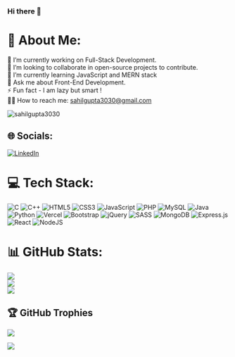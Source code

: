 ### Hi there 👋

# 💫 About Me:
🔭 I’m currently working on Full-Stack Development.<br>👯 I’m looking to collaborate in open-source projects to contribute.<br>🌱 I’m currently learning JavaScript and MERN stack<br>💬 Ask me about Front-End Development.<br>⚡ Fun fact - I am lazy but smart !<br>👨‍💻 How to reach me: sahilgupta3030@gmail.com

<p align="left"> <img src="https://komarev.com/ghpvc/?username=sahilgupta3030&label=Profile%20views&color=0e75b6&style=flat" alt="sahilgupta3030" /> </p>

## 🌐 Socials:
[![LinkedIn](https://img.shields.io/badge/LinkedIn-%230077B5.svg?logo=linkedin&logoColor=white)](https://linkedin.com/in/sahilgupta3030) 

# 💻 Tech Stack:
![C](https://img.shields.io/badge/c-%2300599C.svg?style=for-the-badge&logo=c&logoColor=white) ![C++](https://img.shields.io/badge/c++-%2300599C.svg?style=for-the-badge&logo=c%2B%2B&logoColor=white) ![HTML5](https://img.shields.io/badge/html5-%23E34F26.svg?style=for-the-badge&logo=html5&logoColor=white) ![CSS3](https://img.shields.io/badge/css3-%231572B6.svg?style=for-the-badge&logo=css3&logoColor=white)  ![JavaScript](https://img.shields.io/badge/javascript-%23323330.svg?style=for-the-badge&logo=javascript&logoColor=%23F7DF1E) ![PHP](https://img.shields.io/badge/php-%23777BB4.svg?style=for-the-badge&logo=php&logoColor=white) ![MySQL](https://img.shields.io/badge/mysql-%2300000f.svg?style=for-the-badge&logo=mysql&logoColor=white) ![Java](https://img.shields.io/badge/java-%23ED8B00.svg?style=for-the-badge&logo=openjdk&logoColor=white) ![Python](https://img.shields.io/badge/python-3670A0?style=for-the-badge&logo=python&logoColor=ffdd54) ![Vercel](https://img.shields.io/badge/vercel-%23000000.svg?style=for-the-badge&logo=vercel&logoColor=white) ![Bootstrap](https://img.shields.io/badge/bootstrap-%238511FA.svg?style=for-the-badge&logo=bootstrap&logoColor=white) ![jQuery](https://img.shields.io/badge/jquery-%230769AD.svg?style=for-the-badge&logo=jquery&logoColor=white) ![SASS](https://img.shields.io/badge/SASS-hotpink.svg?style=for-the-badge&logo=SASS&logoColor=white) ![MongoDB](https://img.shields.io/badge/MongoDB-%234ea94b.svg?style=for-the-badge&logo=mongodb&logoColor=white) ![Express.js](https://img.shields.io/badge/express.js-%23404d59.svg?style=for-the-badge&logo=express&logoColor=%2361DAFB) ![React](https://img.shields.io/badge/react-%2320232a.svg?style=for-the-badge&logo=react&logoColor=%2361DAFB) ![NodeJS](https://img.shields.io/badge/node.js-6DA55F?style=for-the-badge&logo=node.js&logoColor=white) 
# 📊 GitHub Stats:
![](https://github-readme-stats.vercel.app/api?username=sahilgupta3030&theme=dark&hide_border=true&include_all_commits=true&count_private=true)<br/>
![](https://github-readme-streak-stats.herokuapp.com/?user=sahilgupta3030&theme=dark&hide_border=true)<br/>
![](https://github-readme-stats.vercel.app/api/top-langs/?username=sahilgupta3030&theme=dark&hide_border=true&include_all_commits=true&count_private=true&layout=compact)

## 🏆 GitHub Trophies
![](https://github-profile-trophy.vercel.app/?username=sahilgupta3030&theme=discord&no-frame=false&no-bg=true&margin-w=4)

![]([(https://bit.ly/3uS7D44)])

<!-- Proudly created with GPRM ( https://gprm.itsvg.in ) -->
